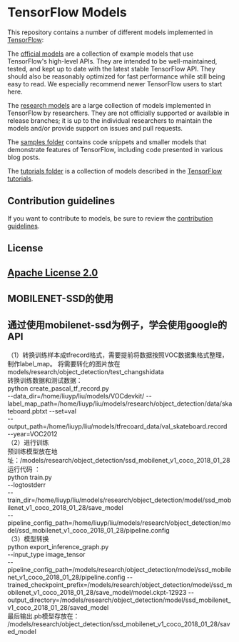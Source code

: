 # TensorFlow Models

This repository contains a number of different models implemented in [TensorFlow](https://www.tensorflow.org):

The [official models](official) are a collection of example models that use TensorFlow's high-level APIs. They are intended to be well-maintained, tested, and kept up to date with the latest stable TensorFlow API. They should also be reasonably optimized for fast performance while still being easy to read. We especially recommend newer TensorFlow users to start here.

The [research models](https://github.com/tensorflow/models/tree/master/research) are a large collection of models implemented in TensorFlow by researchers. They are not officially supported or available in release branches; it is up to the individual researchers to maintain the models and/or provide support on issues and pull requests.

The [samples folder](samples) contains code snippets and smaller models that demonstrate features of TensorFlow, including code presented in various blog posts.

The [tutorials folder](tutorials) is a collection of models described in the [TensorFlow tutorials](https://www.tensorflow.org/tutorials/).

## Contribution guidelines

If you want to contribute to models, be sure to review the [contribution guidelines](CONTRIBUTING.md).

## License

[Apache License 2.0](LICENSE)
---------------------------------------------------------------------------------------------------------
## MOBILENET-SSD的使用  
通过使用mobilenet-ssd为例子，学会使用google的API  
--------------------------------------------------
（1）转换训练样本成tfrecord格式，需要提前将数据按照VOC数据集格式整理，制作label_map。
将需要转化的图片放在models/research/object_detection/test_changshidata  
转换训练数据和测试数据：  
python create_pascal_tf_record.py   
--data_dir=/home/liuyp/liu/models/VOCdevkit/   --label_map_path=/home/liuyp/liu/models/research/object_detection/data/skateboard.pbtxt --set=val   
--output_path=/home/liuyp/liu/models/tfrecoard_data/val_skateboard.record   
--year=VOC2012    
（2）进行训练  
预训练模型放在地址：/models/research/object_detection/ssd_mobilenet_v1_coco_2018_01_28    
运行代码 ：  
python train.py   
--logtostderr   
--train_dir=/home/liuyp/liu/models/research/object_detection/model/ssd_mobilenet_v1_coco_2018_01_28/save_model   
--pipeline_config_path=/home/liuyp/liu/models/research/object_detection/model/ssd_mobilenet_v1_coco_2018_01_28/pipeline.config  
（3）模型转换  
python export_inference_graph.py     
--input_type image_tensor    
--pipeline_config_path=/models/research/object_detection/model/ssd_mobilenet_v1_coco_2018_01_28/pipeline.config   --trained_checkpoint_prefix=/models/research/object_detection/model/ssd_mobilenet_v1_coco_2018_01_28/save_model/model.ckpt-12923 
--output_directory=/models/research/object_detection/model/ssd_mobilenet_v1_coco_2018_01_28/saved_model  
最后输出.pb模型存放在：  
/models/research/object_detection/ssd_mobilenet_v1_coco_2018_01_28/saved_model  
